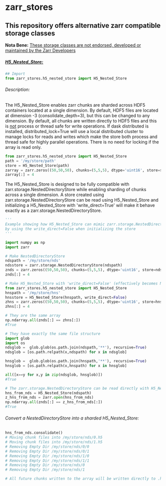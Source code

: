 # zarr_stores

## This repository offers alternative zarr compatible storage classes

**Nota Bene:**  <u>These storage classes are not endorsed, developed or maintained by the Zarr Developers</u>



##### <u>H5_Nested_Store:</u>

```python
## Import
from zarr_stores.h5_nested_store import H5_Nested_Store
```

###### Description:

The H5_Nested_Store enables zarr chunks are sharded across HDF5 containers located at a single dimension.  By default, HDF5 files are located at dimension -3 (consolidate_depth=3), but this can be changed to any dimension. By default, all chunks are written directly to HDF5 files and this is <u>not</u> process or thread safe for write operations. If dask distributed is installed, distributed_lock=True will use a local distributed cluster to manage locks for reads and writes which make the store both process and thread safe for highly parallel operations. There is no need for locking if the array is read only.

```python
from zarr_stores.h5_nested_store import H5_Nested_Store
path = '/my/store/path'
store = H5_Nested_Store(path)
zarray = zarr.zeros((50,50,50), chunks=(5,5,5), dtype='uint16', store=store)
zarray[:] = 4
```



The H5_Nested_Store is designed to be fully compatible with zarr.storage.NestedDirectoryStore while enabling sharding of chunks across a single dimension.  A store created using zarr.storage.NestedDirectoryStore can be read using H5_Nested_Store and initializing a H5_Nested_Store with 'write_direct=True' will make it behave exactly as a zarr.storage.NestedDirectoryStore.

```python
'''
Example showing how H5_Nested_Store can mimic zarr.storage.NestedDirectoryStore
by using the write_direct=False when initializing the store
'''

import numpy as np
import zarr

# Make NestedDirectoryStore
ndspath = '/my/store/nds'
ndsstore = zarr.storage.NestedDirectoryStore(ndspath)
znds = zarr.zeros((50,50,50), chunks=(5,5,5), dtype='uint16', store=ndsstore)
znds[:] = 4

# Make H5_Nested_Store with 'write_direct=False' (effectively becomes NestedDirectoryStore)
from zarr_stores.h5_nested_store import H5_Nested_Store
hnspath = '/my/store/hns'
hnsstore = H5_Nested_Store(hnspath, write_direct=False)
zhns = zarr.zeros((50,50,50), chunks=(5,5,5), dtype='uint16', store=hnsstore)
zhns[:] = 4

# They are the same array
np.ndarray.all(znds[:] == zhns[:]) 
#True

# They have exactly the same file structure
import glob
import os
ndsglob =  glob.glob(os.path.join(ndspath,'**'), recursive=True)
ndsglob = [os.path.relpath(x,ndspath) for x in ndsglob]

hnsglob =  glob.glob(os.path.join(hnspath,'**'), recursive=True)
hnsglob = [os.path.relpath(x,hnspath) for x in hnsglob]

all([x==y for x,y in zip(ndsglob, hnsglob)])
#True

# The zarr.storage.NestedDirectoryStore can be read directly with H5_Nested_Store
hns_from_nds = H5_Nested_Store(ndspath)
z_hns_from_nds = zarr.open(hns_from_nds)
np.ndarray.all(znds[:] == z_hns_from_nds[:])
#True
```



###### Convert a NestedDirectoryStore into a sharded H5_Nested_Store:

```python
hns_from_nds.consolidate()
# Moving chunk files into /my/store/nds/0.h5
# Moving chunk files into /my/store/nds/1.h5
# Removing Empty Dir /my/store/nds/0/0
# Removing Empty Dir /my/store/nds/0/1
# Removing Empty Dir /my/store/nds/1/0
# Removing Empty Dir /my/store/nds/1/1
# Removing Empty Dir /my/store/nds/0
# Removing Empty Dir /my/store/nds/1

# All future chunks written to the array will be written directly to .h5 files, because it was mounted as write_direct=True (default).
```

